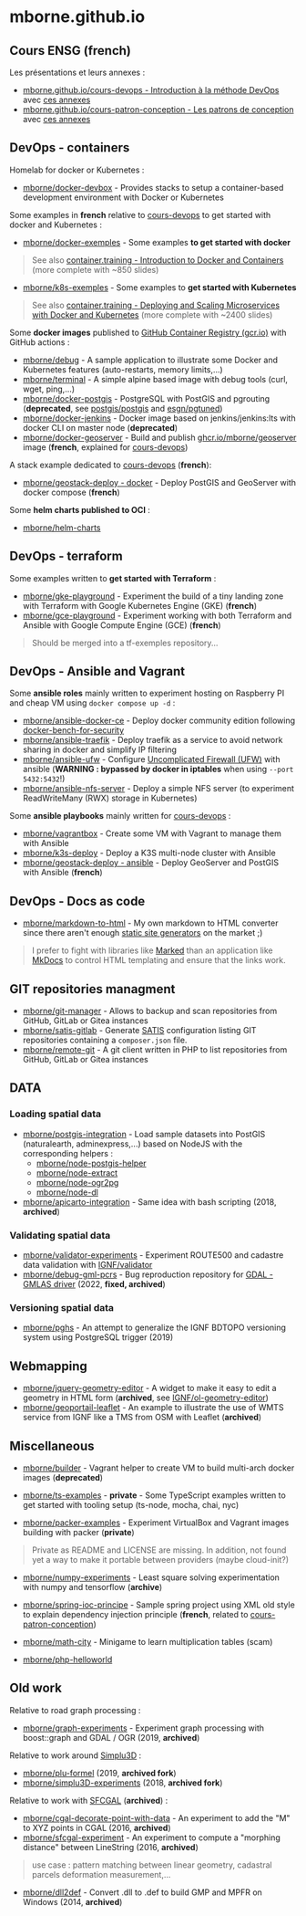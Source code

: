 # mborne.github.io

## Cours ENSG (french)

Les présentations et leurs annexes :

* [mborne.github.io/cours-devops - Introduction à la méthode DevOps](https://mborne.github.io/cours-devops/#1) avec [ces annexes](https://mborne.github.io/cours-devops/annexe/index.html)
* [mborne.github.io/cours-patron-conception - Les patrons de conception](https://mborne.github.io/cours-patron-conception/#1) avec [ces annexes](https://mborne.github.io/cours-patron-conception/annexe/index.html)

## DevOps - containers

Homelab for docker or Kubernetes :

* [mborne/docker-devbox](https://github.com/mborne/docker-devbox) - Provides stacks to setup a container-based development environment with Docker or Kubernetes

Some examples in **french** relative to [cours-devops](https://mborne.github.io/cours-devops/#1) to get started with docker and Kubernetes :

* [mborne/docker-exemples](https://github.com/mborne/docker-exemples?tab=readme-ov-file#readme) - Some examples **to get started with docker**

> See also [container.training - Introduction to Docker and Containers](https://container.training/intro-selfpaced.yml.html#1) (more complete with ~850 slides)

* [mborne/k8s-exemples](https://github.com/mborne/k8s-exemples) - Some examples to **get started with Kubernetes**

> See also [container.training - Deploying and Scaling Microservices with Docker and Kubernetes](https://container.training/kube-selfpaced.yml.html#1) (more complete with ~2400 slides)

Some **docker images** published to [GitHub Container Registry (gcr.io)](https://docs.github.com/en/packages/working-with-a-github-packages-registry/working-with-the-container-registry) with GitHub actions :

* [mborne/debug](https://github.com/mborne/debug) - A sample application to illustrate some Docker and Kubernetes features (auto-restarts, memory limits,...)
* [mborne/terminal](https://github.com/mborne/terminal) - A simple alpine based image with debug tools (curl, wget, ping,...)
* [mborne/docker-postgis](https://github.com/mborne/docker-postgis) - PostgreSQL with PostGIS and pgrouting (**deprecated**, see [postgis/postgis](https://hub.docker.com/r/postgis/postgis) and [esgn/pgtuned](https://github.com/esgn/pgtuned))
* [mborne/docker-jenkins](https://github.com/mborne/docker-jenkins) - Docker image based on jenkins/jenkins:lts with docker CLI on master node (**deprecated**)
* [mborne/docker-geoserver](https://github.com/mborne/docker-geoserver) - Build and publish [ghcr.io/mborne/geoserver](https://github.com/mborne/docker-geoserver/pkgs/container/geoserver) image (**french**, explained for [cours-devops](https://mborne.github.io/cours-devops/#1))

A stack example dedicated to [cours-devops](https://mborne.github.io/cours-devops/#1) (**french**):

* [mborne/geostack-deploy - docker](https://github.com/mborne/geostack-deploy/tree/master/docker) - Deploy PostGIS and GeoServer with docker compose (**french**)


Some **helm charts published to OCI** :

* [mborne/helm-charts](https://github.com/mborne/helm-charts)

## DevOps - terraform

Some examples written to **get started with Terraform** :

* [mborne/gke-playground](https://github.com/mborne/gke-playground) - Experiment the build of a tiny landing zone with Terraform with Google Kubernetes Engine (GKE) (**french**)
* [mborne/gce-playground](https://github.com/mborne/gce-playground) - Experiment working with both Terraform and Ansible with Google Compute Engine (GCE) (**french**)

> Should be merged into a tf-exemples repository...

## DevOps - Ansible and Vagrant

Some **ansible roles** mainly written to experiment hosting on Raspberry PI and cheap VM using `docker compose up -d` :

* [mborne/ansible-docker-ce](https://github.com/mborne/ansible-docker-ce) - Deploy docker community edition following [docker-bench-for-security](https://github.com/docker/docker-bench-security?tab=readme-ov-file#docker-bench-for-security)
* [mborne/ansible-traefik](https://github.com/mborne/ansible-traefik) - Deploy traefik as a service to avoid network sharing in docker and simplify IP filtering
* [mborne/ansible-ufw](https://github.com/mborne/ansible-ufw) - Configure [Uncomplicated Firewall (UFW)](https://doc.ubuntu-fr.org/ufw) with ansible (**WARNING : bypassed by docker in iptables** when using `--port 5432:5432`!)
* [mborne/ansible-nfs-server](https://github.com/mborne/ansible-nfs-server) - Deploy a simple NFS server (to experiment ReadWriteMany (RWX) storage in Kubernetes)

Some **ansible playbooks** mainly written for [cours-devops](https://mborne.github.io/cours-devops) :

* [mborne/vagrantbox](https://github.com/mborne/vagrantbox) - Create some VM with Vagrant to manage them with Ansible
* [mborne/k3s-deploy](https://github.com/mborne/k3s-deploy) - Deploy a K3S multi-node cluster with Ansible
* [mborne/geostack-deploy - ansible](https://github.com/mborne/geostack-deploy/tree/master/ansible) - Deploy GeoServer and PostGIS with Ansible (**french**)

## DevOps - Docs as code

* [mborne/markdown-to-html](https://github.com/mborne/markdown-to-html) - My own markdown to HTML converter since there aren't enough [static site generators](https://jamstack.org/generators/) on the market ;)

> I prefer to fight with libraries like [Marked](https://github.com/markedjs/marked?tab=readme-ov-file#marked) than an application like [MkDocs](https://www.mkdocs.org/) to control HTML templating and ensure that the links work.

## GIT repositories managment

* [mborne/git-manager](https://github.com/mborne/git-manager) - Allows to backup and scan repositories from GitHub, GitLab or Gitea instances
* [mborne/satis-gitlab](https://github.com/mborne/satis-gitlab) - Generate [SATIS](https://github.com/composer/satis?tab=readme-ov-file#satis) configuration listing GIT repositories containing a `composer.json` file.
* [mborne/remote-git](https://github.com/mborne/remote-git) - A git client written in PHP to list repositories from GitHub, GitLab or Gitea instances

## DATA

### Loading spatial data

* [mborne/postgis-integration](https://github.com/mborne/postgis-integration) - Load sample datasets into PostGIS (naturalearth, adminexpress,...) based on NodeJS with the corresponding helpers :
  * [mborne/node-postgis-helper](https://github.com/mborne/node-postgis-helper)
  * [mborne/node-extract](https://github.com/mborne/node-extract)
  * [mborne/node-ogr2pg](https://github.com/mborne/node-ogr2pg)
  * [mborne/node-dl](https://github.com/mborne/node-dl)
* [mborne/apicarto-integration](https://github.com/mborne/apicarto-integration) - Same idea with bash scripting (2018, **archived**)

### Validating spatial data

* [mborne/validator-experiments](https://github.com/mborne/validator-experiments) - Experiment ROUTE500 and cadastre data validation with [IGNF/validator](https://github.com/IGNF/validator)
* [mborne/debug-gml-pcrs](https://github.com/mborne/debug-gml-pcrs) - Bug reproduction repository for [GDAL - GMLAS driver](https://gdal.org/drivers/vector/gmlas.html) (2022, **fixed, archived**)

### Versioning spatial data

* [mborne/pghs](https://github.com/mborne/pghs) - An attempt to generalize the IGNF BDTOPO versioning system using PostgreSQL trigger (2019)

## Webmapping

* [mborne/jquery-geometry-editor](https://github.com/mborne/jquery-geometry-editor) - A widget to make it easy to edit a geometry in HTML form (**archived**, see [IGNF/ol-geometry-editor](https://github.com/IGNF/ol-geometry-editor))
* [mborne/geoportail-leaflet](https://github.com/mborne/geoportail-leaflet) - An example to illustrate the use of WMTS service from IGNF like a TMS from OSM with Leaflet (**archived**)

## Miscellaneous

* [mborne/builder](https://github.com/mborne/builder) - Vagrant helper to create VM to build multi-arch docker images (**deprecated**)

* [mborne/ts-examples](https://github.com/mborne/ts-examples) - **private** - Some TypeScript examples written to get started with tooling setup (ts-node, mocha, chai, nyc)

* [mborne/packer-examples](https://github.com/mborne/packer-examples) - Experiment VirtualBox and Vagrant images building with packer (**private**)

> Private as README and LICENSE are missing. In addition, not found yet a way to make it portable between providers (maybe cloud-init?)

* [mborne/numpy-experiments](https://github.com/mborne/numpy-experiments) - Least square solving experimentation with numpy and tensorflow (**archive**)

* [mborne/spring-ioc-principe](https://github.com/mborne/spring-ioc-principe) - Sample spring project using XML old style to explain dependency injection principle (**french**, related to [cours-patron-conception](https://mborne.github.io/cours-patron-conception/#1))

* [mborne/math-city](https://github.com/mborne/math-city) - Minigame to learn multiplication tables (scam)
* [mborne/php-helloworld](https://github.com/mborne/php-helloworld)

## Old work

Relative to road graph processing :

* [mborne/graph-experiments](https://github.com/mborne/graph-experiments) - Experiment graph processing with boost::graph and GDAL / OGR (2019, **archived**)

Relative to work around [Simplu3D](https://github.com/Simplu3D) :

* [mborne/plu-formel](https://github.com/mborne/plu-formel) (2019, **archived fork**)
* [mborne/simplu3D-experiments](https://github.com/mborne/simplu3D-experiments) (2018, **archived fork**)

Relative to work with [SFCGAL](https://github.com/Oslandia/SFCGAL) (**archived**) :

* [mborne/cgal-decorate-point-with-data](https://github.com/mborne/cgal-decorate-point-with-data) - An experiment to add the "M" to XYZ points in CGAL (2016, **archived**)
* [mborne/sfcgal-experiment](https://github.com/mborne/sfcgal-experiment) - An experiment to compute a "morphing distance" between LineString (2016, **archived**)

> use case : pattern matching between linear geometry, cadastral parcels deformation measurement,...

* [mborne/dll2def](https://github.com/mborne/dll2def) - Convert .dll to .def to build GMP and MPFR on Windows (2014, **archived**)

